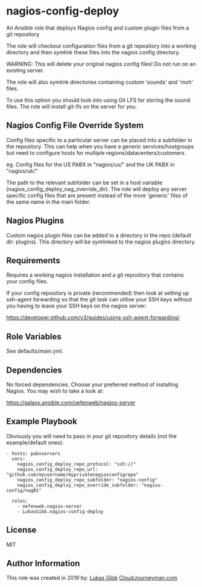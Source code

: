 nagios-config-deploy
====================

An Ansible role that deploys Nagios config and custom plugin files from a git repository

The role will checkout configuration files from a git repository into a working
directory and then symlink these files into the nagios config directory.

WARNING: This will delete your original nagios config files! Do not run on an existing server.

The role will also symlink directories containing custom 'sounds' and 'moh' files.

To use this option you should look into using Git LFS for storing the sound files. The role will install 
git-lfs on the server for you.

Nagios Config File Override System
----------------------------------

Config files specific to a particular server can be placed into a subfolder in the repository.
This can help when you have a generic services/hostgroups but need to configure hosts for multiple 
regions/datacenters/customers.

eg. Config files for the US PABX in "nagios/us/" and the UK PABX in "nagios/uk/"

The path to the relevant subfolder can be set in a host variable (nagios_config_deploy_nag_override_dir).
The role will deploy any server specific config files that are present instead of the more 'generic' files of the 
same name in the main folder.

Nagios Plugins
---------------

Custom nagios plugin files can be added to a directory in the repo (default dir: plugins). This directory will be
symlinked to the nagios plugins directory.

Requirements
------------

Requires a working nagios installation and a git repository that contains your config files.

If your config repository is private (recommended) then look at setting up ssh-agent forwarding so that the git task 
can utilise your SSH keys without you having to leave your SSH keys on the nagios server:

https://developer.github.com/v3/guides/using-ssh-agent-forwarding/

Role Variables
--------------

See defaults/main.yml.

Dependencies
------------

No forced dependencies. Choose your preferred method of installing Nagios. You may wish to take a look at:

https://galaxy.ansible.com/oefenweb/nagios-server

Example Playbook
----------------

Obviously you will need to pass in your git repository details (not the example/default ones):

    - hosts: pabxservers
      vars: 
        nagios_config_deploy_repo_protocol: "ssh://" 
        nagios_config_deploy_repo_url: "github.com/myusername/myprivatenagiosconfigrepo"
        nagios_config_deploy_repo_subfolder: "nagios-config"
        nagios_config_deploy_repo_override_subfolder: "nagios-config/nag01"
      
      roles:
        - oefenweb.nagios-server
        - LukasGibb.nagios-config-deploy

License
-------

MIT

Author Information
------------------

This role was created in 2019 by:
[Lukas Gibb](https://github.com/LukasGibb) [CloudJourneyman.com](http://www.cloudjourneyman.com/)
